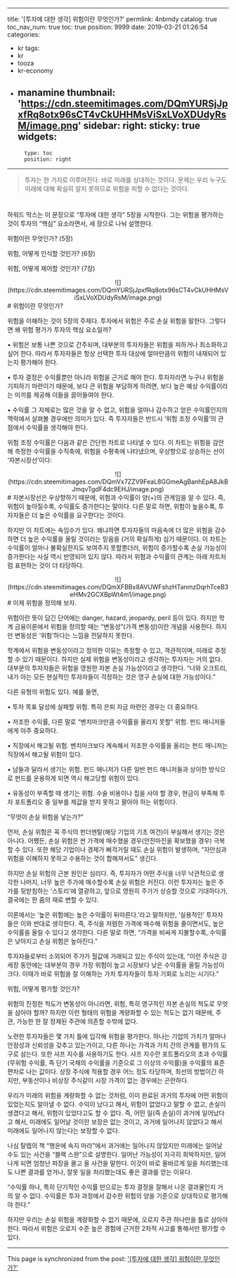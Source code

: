 
---
title: '[투자에 대한 생각] 위험이란 무엇인가?'
permlink: 4nbmdy
catalog: true
toc_nav_num: true
toc: true
position: 9999
date: 2019-03-21 01:26:54
categories:
- kr
tags:
- kr
- tooza
- kr-economy
- manamine
thumbnail: 'https://cdn.steemitimages.com/DQmYURSjJpxfRq8otx96sCT4vCkUHHMsViSxLVoXDUdyRsM/image.png'
sidebar:
    right:
        sticky: true
widgets:
    -
        type: toc
        position: right
---


>투자는 한 가지로 이루어진다. 바로 미래를 상대하는 것이다. 문제는 우리 누구도 미래에 대해 확실히 알지 못하므로 위험을 피할 수 없다는 것이다.
#
하워드 막스는 이 문장으로 “투자에 대한 생각” 5장을 시작한다. 그는 위험을 평가하는 것이 투자의 “핵심” 요소라면서, 세 장으로 나눠 설명한다.  

위험이란 무엇인가? (5장)

위험, 어떻게 인식할 것인가? (6장)

위험, 어떻게 제어할 것인가? (7장)

<center>
![](https://cdn.steemitimages.com/DQmYURSjJpxfRq8otx96sCT4vCkUHHMsViSxLVoXDUdyRsM/image.png)
</center>
#
위험이란 무엇인가? 

위험을 이해하는 것이 5장의 주제다. 투자에서 위험은 주로 손실 위험을 말한다. 그렇다면 왜 위험 평가가 투자의 핵심 요소일까? 

• 위험은 보통 나쁜 것으로 간주되며, 대부분의 투자자들은 위험을 피하거나 최소화하고 싶어 한다. 따라서 투자자들은 항상 선택한 투자 대상에 얼마만큼의 위험이 내재되어 있는지 평가해야 한다.  

• 투자 결정은 수익률뿐만 아니라 위험을 근거로 해야 한다. 투자자라면 누구나 위험을 기피하기 마련이기 때문에, 보다 큰 위험을 부담하게 하려면, 보다 높은 예상 수익률이라는 미끼를 제공해 이들을 끌어들여야 한다.  

• 수익률 그 자체로는 많은 것을 알 수 없고, 위험을 얼마나 감수하고 얻은 수익률인지의 맥락에서 살펴볼 경우에만 의미가 있다. 즉 투자자들은 반드시 ‘위험 조정 수익률’의 관점에서 수익률을 생각해야 한다. 

위험 조정 수익률은 다음과 같은 간단한 차트로 나타낼 수 있다. 이 차트는 위험을 감안해 측정한 수익률을 수직축에, 위험을 수평축에 나타냈으며, 우상향으로 상승하는 선이 ‘자본시장선’이다: 

<center>
![](https://cdn.steemitimages.com/DQmVx7ZZV9FeaL8GGmeAgBanhEpA8JkBJmqvTgdF4dc9EHJ/image.png)
</center>
#
자본시장선은 우상향하기 때문에, 위험과 수익률이 양(+)의 관계임을 알 수 있다. 즉, 위험이 높아질수록, 수익률도 증가한다는 말이다. 다른 말로 하면, 위험이 높을수록, 투자자들은 더 높은 수익률을 요구한다는 것이다. 

하지만 이 차트에는 속임수가 있다. 왜냐하면 투자자들의 마음속에 더 많은 위험을 감수하면 더 높은 수익률을 올릴 것이라는 믿음을 (거의 확실하게) 심기 때문이다. 이 차트는 수익률이 얼마나 불확실한지도 보여주지 못할뿐더러, 위험이 증가할수록 손실 가능성이 증가한다는 사실 역시 반영되어 있지 않다. 따라서 위험과 수익률의 관계는 아래 차트처럼 표현하는 것이 더 타당하다.

<center>
![](https://cdn.steemitimages.com/DQmXFBBx8AVUWFshzHTanmzDqrhTceB3eHMv2GCXBpWt4m1/image.png)
</center>
#
이제 위험을 정의해 보자.  

위험이란 뜻이 담긴 단어에는 danger, hazard, jeopardy, peril 등이 있다. 하지만 학계 금융이론에서 위험을 정의할 때는 “변동성”(가격 변동성)이란 개념을 사용한다. 하지만 변동성은 ‘위험’하다는 느낌을 전달하지 못한다. 

학계에서 위험을 변동성이라고 정의한 이유는 측정할 수 있고, 객관적이며, 미래로 추정할 수 있기 때문이다. 하지만 실제 위험을 변동성이라고 생각하는 투자자는 거의 없다. 대부분의 투자자들은 위험을 영원한 자본 손실 가능성이라고 생각한다. “나와 오크트리, 내가 아는 모든 현실적인 투자자들이 걱정하는 것은 영구 손실에 대한 가능성이다.” 

다른 유형의 위험도 있다. 예를 들면,  

• 투자 목표 달성에 실패할 위험. 특히 은퇴 자금 마련인 경우는 더 중요하다.

• 저조한 수익률, 다른 말로 “벤치마크만큼 수익률을 올리지 못할” 위험. 펀드 매니저들에게 아주 중요하다.

• 직장에서 해고될 위험. 벤치마크보다 계속해서 저조한 수익률을 올리는 펀드 매니저는 직장에서 해고될 위험이 있다.

• 남들과 달라서 생기는 위험. 펀드 매니저가 다른 일반 펀드 매니저들과 상이한 방식으로 펀드를 운용하게 되면 역시 해고당할 위험이 있다.

• 유동성이 부족할 때 생기는 위험. 수술 비용이나 집을 사야 할 경우, 현금이 부족해 투자 포트폴리오 중 일부를 제값을 받지 못하고 팔아야 하는 위험이다.  

“무엇이 손실 위험을 낳는가?” 

먼저, 손실 위험은 꼭 주식의 펀더멘탈(해당 기업의 기초 여건)이 부실해서 생기는 것은 아니다. 어쨌든, 손실 위험은 싼 가격에 매수했을 경우(안전마진을 확보했을 경우) 극복할 수 있다. 또한 해당 기업이나 경제가 삐걱거릴 때도 손실 위험이 발생하며, “자만심과 위험을 이해하지 못하고 수용하는 것이 합해져서도” 생긴다.  

하지만 손실 위험의 근본 원인은 심리다. 즉, 투자자가 어떤 주식을 너무 낙관적으로 생각한 나머지, 너무 높은 주가에 매수할수록 손실 위험은 커진다. 이런 투자자는 높은 주가를 뒷받침하는 ‘스토리’에 열광하고, 앞으로 영원히 주가가 상승할 것으로 기대하다가, 결국에는 한 줌의 재로 변할 수 있다.  

이론에서는 ‘높은 위험에는 높은 수익률이 뒤따른다.’라고 말하지만, ‘실용적인’ 투자자들은 이와 반대로 생각한다. 즉, 주식을 저렴한 가격에 매수해 위험을 줄이면서도, 높은 수익률을 올릴 수 있다고 생각한다. 다른 말로 하면, “가격을 비싸게 지불할수록, 수익률은 낮아지고 손실 위험은 높아진다.” 

투자자들로부터 소외되어 주가가 헐값에 거래되고 있는 주식이 있는데, “이런 주식은 강세장 동안에는 대부분의 경우 가장 위험이 높고 시장보다 낮은 수익률을 올릴 가능성이 크다. 이때가 바로 위험을 잘 이해하는 가치 투자자들이 투자 기회로 노리는 시기다.” 

위험, 어떻게 평가할 것인가? 

위험의 진정한 척도가 변동성이 아니라면, 위험, 특히 영구적인 자본 손실의 척도로 무엇을 삼아야 할까? 하지만 이런 형태의 위험을 계량화할 수 있는 척도는 없기 때문에, 주관, 가능한 한 잘 정제된 주관에 의존할 수밖에 없다.  

노련한 투자자들은 몇 가치 틀에 입각해 위험을 평가한다. 하나는 기업의 가치가 얼마나 안정성과 신뢰성을 갖추고 있는가이고, 다른 하나는 가격과 가치 간의 관계를 평가의 도구로 삼는다. 또한 샤프 지수를 사용하기도 한다. 샤프 지수란 포트폴리오의 초과 수익률(무위험 수익률, 즉 단기 국채의 수익률을 기준으로 그 이상의 수익률)을 수익률의 표준편차로 나는 값이다. 상장 주식에 적용할 경우 어느 정도 타당하며, 최선의 방법이긴 하지만, 부동산이나 비상장 주식같이 시장 가격이 없는 경우에는 곤란하다. 

우리가 미래의 위험을 계량화할 수 없는 것처럼, 이미 완료된 과거의 투자에 어떤 위험이 있었는지도 알아낼 수 없다. 수익이 났다고 해서, 위험이 없었다고 말할 수 없고, 손실이 생겼다고 해서, 위험이 있었다고도 할 수 없다. 즉, 어떤 일(즉 손실)이 과거에 일어났다고 해서, 미래에도 일어날 것이란 보장은 없는 것이고, 과거에 일어나지 않았다고 해서 미래에도 일어나지 않는다는 보장할 수 없다.  

나심 탈렙의 책 “행운에 속지 마라”에서 과거에는 일어나지 않았지만 미래에는 일어날 수도 있는 사건을 “블랙 스완”으로 설명한다. 일어난 가능성이 지극히 희박하지만, 일어나게 되면 엄청난 파장을 몰고 올 사건을 말한다. 이것이 바로 올바르게 일을 처리했는데도 나쁜 결과를 얻거나, 잘못 일을 처리했는데도 좋은 결과를 얻는 이유다.  

“수익률 하나, 특히 단기적인 수익률 만으로는 투자 결정을 잘해서 나온 결과물인지 거의 알 수 없다. 수익률은 투자 과정에서 감수한 위험의 양을 기준으로 상대적으로 평가해야 한다.” 

하지만 우리는 손실 위험을 계량화할 수 없기 때문에, 오로지 주관 하나만을 틀로 삼아야 한다. 따라서 위험은 오로지 수준 높은 경험에 근거한 2차적 사고를 통해서만 평가할 수 있다.

- - -

This page is synchronized from the post: ['[투자에 대한 생각] 위험이란 무엇인가?'](https://steemit.com/@pius.pius/4nbmdy)
